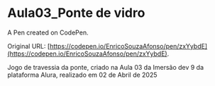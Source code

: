 # Aula03_Ponte de vidro

A Pen created on CodePen.

Original URL: [https://codepen.io/EnricoSouzaAfonso/pen/zxYybdE](https://codepen.io/EnricoSouzaAfonso/pen/zxYybdE).

Jogo de travessia da ponte, criado na Aula 03 da Imersão dev 9 da plataforma Alura, realizado em 02 de Abril de 2025
